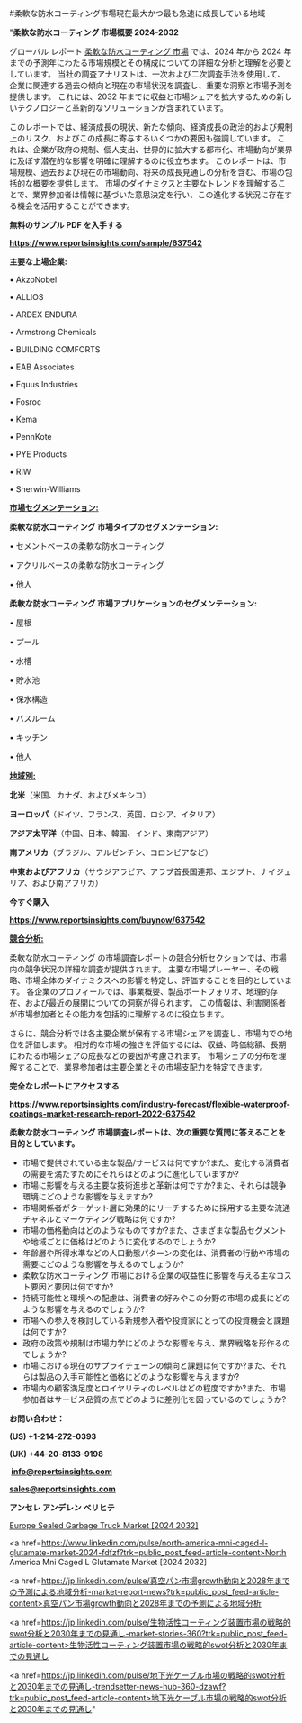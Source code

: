 #柔軟な防水コーティング市場現在最大かつ最も急速に成長している地域

"<strong>柔軟な防水コーティング 市場概要 2024-2032</strong>

グローバル レポート <a href=https://www.reportsinsights.com/sample/637542>柔軟な防水コーティング 市場</a> では、2024 年から 2024 年までの予測年にわたる市場規模とその構成についての詳細な分析と理解を必要としています。 当社の調査アナリストは、一次および二次調査手法を使用して、企業に関連する過去の傾向と現在の市場状況を調査し、重要な洞察と市場予測を提供します。 これには、2032 年までに収益と市場シェアを拡大​​するための新しいテクノロジーと革新的なソリューションが含まれています。

このレポートでは、経済成長の現状、新たな傾向、経済成長の政治的および規制上のリスク、およびこの成長に寄与するいくつかの要因も強調しています。 これは、企業が政府の規制、個人支出、世界的に拡大する都市化、市場動向が業界に及ぼす潜在的な影響を明確に理解するのに役立ちます。 このレポートは、市場規模、過去および現在の市場動向、将来の成長見通しの分析を含む、市場の包括的な概要を提供します。 市場のダイナミクスと主要なトレンドを理解することで、業界参加者は情報に基づいた意思決定を行い、この進化する状況に存在する機会を活用することができます。

<strong><b>無料のサンプル PDF を入手する</b></strong>

<a href=https://www.reportsinsights.com/sample/637542><strong><u>https://www.reportsinsights.com/sample/637542</u></strong></a>

<strong>主要な上場企業:</strong>

• AkzoNobel

• ALLIOS

• ARDEX ENDURA

• Armstrong Chemicals

• BUILDING COMFORTS

• EAB Associates

• Equus Industries

• Fosroc

• Kema

• PennKote

• PYE Products

• RIW

• Sherwin-Williams

<strong><u>市場セグメンテーション</u></strong><strong><u>:</u></strong>

<strong>柔軟な防水コーティング 市場タイプのセグメンテーション:</strong>

• セメントベースの柔軟な防水コーティング

• アクリルベースの柔軟な防水コーティング

• 他人

<strong>柔軟な防水コーティング 市場アプリケーションのセグメンテーション:</strong>

• 屋根

• プール

• 水槽

• 貯水池

• 保水構造

• バスルーム

• キッチン

• 他人

<strong><u>地域別</u></strong><strong><u>:</u></strong>

<strong>北米</strong>（米国、カナダ、およびメキシコ）

<strong>ヨーロッパ</strong>（ドイツ、フランス、英国、ロシア、イタリア）

<strong>アジア太平洋</strong>（中国、日本、韓国、インド、東南アジア）

<strong>南アメリカ</strong>（ブラジル、アルゼンチン、コロンビアなど）

<strong>中東およびアフリカ</strong>（サウジアラビア、アラブ首長国連邦、エジプト、ナイジェリア、および南アフリカ）

<strong>今すぐ購入</strong>

<a href=https://www.reportsinsights.com/buynow/637542><strong><u>https://www.reportsinsights.com/buynow/637542</u></strong></a>

<strong><u>競合分析:</u></strong>

柔軟な防水コーティング の市場調査レポートの競合分析セクションでは、市場内の競争状況の詳細な調査が提供されます。 主要な市場プレーヤー、その戦略、市場全体のダイナミクスへの影響を特定し、評価することを目的としています。 各企業のプロフィールでは、事業概要、製品ポートフォリオ、地理的存在、および最近の展開についての洞察が得られます。 この情報は、利害関係者が市場参加者とその能力を包括的に理解するのに役立ちます。

さらに、競合分析では各主要企業が保有する市場シェアを調査し、市場内での地位を評価します。 相対的な市場の強さを評価するには、収益、時価総額、長期にわたる市場シェアの成長などの要因が考慮されます。 市場シェアの分布を理解することで、業界参加者は主要企業とその市場支配力を特定できます。

<strong>完全なレポートにアクセスする</strong>

<a href=https://www.reportsinsights.com/industry-forecast/flexible-waterproof-coatings-market-research-report-2022-637542><strong><u><b>https://www.reportsinsights.com/industry-forecast/flexible-waterproof-coatings-market-research-report-2022-637542</b></u></strong></a>

<strong><b>柔軟な防水コーティング 市場調査レポートは、次の重要な質問に答えることを目的としています。</b></strong>
<ul>
  <li>市場で提供されている主な製品/サービスは何ですか?また、変化する消費者の需要を満たすためにそれらはどのように進化していますか?</li>
  <li>市場に影響を与える主要な技術進歩と革新は何ですか?また、それらは競争環境にどのような影響を与えますか?</li>
  <li>市場関係者がターゲット層に効果的にリーチするために採用する主要な流通チャネルとマーケティング戦略は何ですか?</li>
  <li>市場の価格動向はどのようなものですか?また、さまざまな製品セグメントや地域ごとに価格はどのように変化するのでしょうか?</li>
  <li>年齢層や所得水準などの人口動態パターンの変化は、消費者の行動や市場の需要にどのような影響を与えるのでしょうか?</li>
  <li>柔軟な防水コーティング 市場における企業の収益性に影響を与える主なコスト要因と要因は何ですか?</li>
  <li>持続可能性と環境への配慮は、消費者の好みやこの分野の市場の成長にどのような影響を与えるのでしょうか?</li>
  <li>市場への参入を検討している新規参入者や投資家にとっての投資機会と課題は何ですか?</li>
  <li>政府の政策や規制は市場力学にどのような影響を与え、業界戦略を形作るのでしょうか?</li>
  <li>市場における現在のサプライチェーンの傾向と課題は何ですか?また、それらは製品の入手可能性と価格にどのような影響を与えますか?</li>
  <li>市場内の顧客満足度とロイヤリティのレベルはどの程度ですか?また、市場参加者はサービス品質の点でどのように差別化を図っているのでしょうか?</li>
</ul>
<strong>お問い合わせ：</strong>

<strong>(US) +1-214-272-0393</strong>

<strong>(UK) +44-20-8133-9198</strong>

<strong> </strong><a href=info@reportsinsights.com><strong><u>info@reportsinsights.com</u></strong></a>

<a href=sales@reportsinsights.com><strong><u>sales@reportsinsights.com</u></strong></a>

<strong>アンセレ アンデレン ベリヒテ</strong>

<a href=https://www.linkedin.com/pulse/europe-sealed-garbage-truck-markets-2024-business-4zshc/>Europe Sealed Garbage Truck Market [2024 2032]</a>

<a href=https://www.linkedin.com/pulse/north-america-mni-caged-l-glutamate-market-2024-fdfzf?trk=public_post_feed-article-content>North America Mni Caged L Glutamate Market [2024 2032]</a>

<a href=https://jp.linkedin.com/pulse/真空パン市場growth動向と2028年までの予測による地域分析-market-report-news?trk=public_post_feed-article-content>真空パン市場growth動向と2028年までの予測による地域分析</a>

<a href=https://jp.linkedin.com/pulse/生物活性コーティング装置市場の戦略的swot分析と2030年までの見通し-market-stories-360?trk=public_post_feed-article-content>生物活性コーティング装置市場の戦略的swot分析と2030年までの見通し</a>

<a href=https://jp.linkedin.com/pulse/地下光ケーブル市場の戦略的swot分析と2030年までの見通し-trendsetter-news-hub-360-dzawf?trk=public_post_feed-article-content>地下光ケーブル市場の戦略的swot分析と2030年までの見通し</a>"
